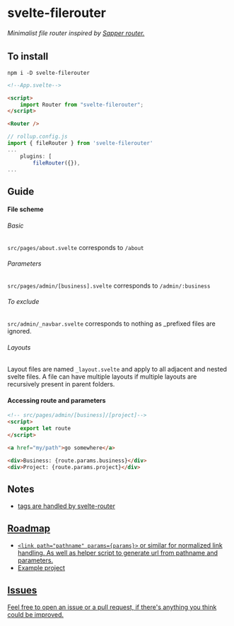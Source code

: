 # svelte-filerouter

###### Minimalist file router inspired by [Sapper router.](https://sapper.svelte.dev/docs#File_naming_rules)






## To install

``npm i -D svelte-filerouter``


```html
<!--App.svelte-->

<script>
    import Router from "svelte-filerouter";
</script>

<Router />

```

```javascript
// rollup.config.js
import { fileRouter } from 'svelte-filerouter'
...
    plugins: [
        fileRouter({}),
...

```


## Guide

#### File scheme

###### Basic
``src/pages/about.svelte`` corresponds to ``/about``

###### Parameters
``src/pages/admin/[business].svelte`` corresponds to ``/admin/:business``

###### To exclude
``src/admin/_navbar.svelte`` corresponds to nothing as _prefixed files are ignored.

###### Layouts
Layout files are named ``_layout.svelte`` and apply to all adjacent and nested svelte files. A file can have multiple layouts if multiple layouts are recursively present in parent folders.

#### Accessing route and parameters

```html
<!-- src/pages/admin/[business]/[project]-->
<script>
	export let route
</script>

<a href="my/path">go somewhere</a>

<div>Business: {route.params.business}</div>
<div>Project: {route.params.project}</div>
```

## Notes
- <a href="my/path"> tags are handled by svelte-router

## Roadmap
- ``<link path="pathname" params={params}>`` or similar for normalized link handling. As well as helper script to generate url from pathname and parameters.
- Example project

## Issues
Feel free to open an issue or a pull request, if there's anything you think could be improved.
